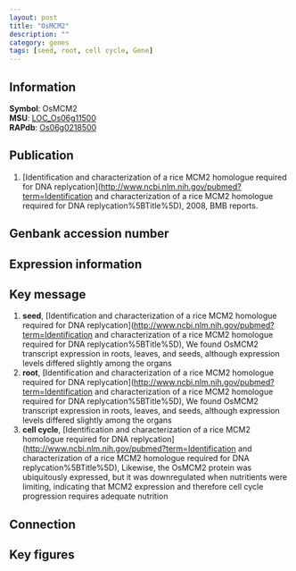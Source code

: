 ```yaml
---
layout: post
title: "OsMCM2"
description: ""
category: genes
tags: [seed, root, cell cycle, Gene]
---
```


## Information
__Symbol__: OsMCM2  
__MSU__: [LOC_Os06g11500](http://rice.plantbiology.msu.edu/cgi-bin/ORF_infopage.cgi?orf=LOC_Os06g11500)  
__RAPdb__: [Os06g0218500](http://rapdb.dna.affrc.go.jp/viewer/gbrowse_details/irgsp1?name=Os06g0218500)  

## Publication
1. [Identification and characterization of a rice MCM2 homologue required for DNA replycation](http://www.ncbi.nlm.nih.gov/pubmed?term=Identification and characterization of a rice MCM2 homologue required for DNA replycation%5BTitle%5D), 2008, BMB reports.

## Genbank accession number

## Expression information

## Key message
1. __seed__, [Identification and characterization of a rice MCM2 homologue required for DNA replycation](http://www.ncbi.nlm.nih.gov/pubmed?term=Identification and characterization of a rice MCM2 homologue required for DNA replycation%5BTitle%5D),  We found OsMCM2 transcript expression in roots, leaves, and seeds, although expression levels differed slightly among the organs
2. __root__, [Identification and characterization of a rice MCM2 homologue required for DNA replycation](http://www.ncbi.nlm.nih.gov/pubmed?term=Identification and characterization of a rice MCM2 homologue required for DNA replycation%5BTitle%5D),  We found OsMCM2 transcript expression in roots, leaves, and seeds, although expression levels differed slightly among the organs
3. __cell cycle__, [Identification and characterization of a rice MCM2 homologue required for DNA replycation](http://www.ncbi.nlm.nih.gov/pubmed?term=Identification and characterization of a rice MCM2 homologue required for DNA replycation%5BTitle%5D),  Likewise, the OsMCM2 protein was ubiquitously expressed, but it was downregulated when nutritients were limiting, indicating that MCM2 expression and therefore cell cycle progression requires adequate nutrition

## Connection

## Key figures


